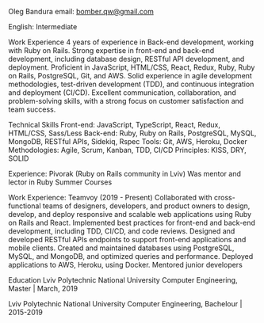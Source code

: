 Oleg Bandura
email: bomber.qw@gmail.com

English: Intermediate

Work Experience
  4 years of experience in Back-end development, working with Ruby on Rails.
  Strong expertise in front-end and back-end development, including database design, RESTful API development, and deployment.
  Proficient in JavaScript, HTML/CSS, React, Redux, Ruby, Ruby on Rails, PostgreSQL, Git, and AWS.
  Solid experience in agile development methodologies, test-driven development (TDD), and continuous integration and deployment (CI/CD).
  Excellent communication, collaboration, and problem-solving skills, with a strong focus on customer satisfaction and team success.

Technical Skills
  Front-end: JavaScript, TypeScript, React, Redux, HTML/CSS, Sass/Less
  Back-end: Ruby, Ruby on Rails, PostgreSQL, MySQL, MongoDB, RESTful APIs, Sidekiq, Rspec
  Tools: Git, AWS, Heroku, Docker
  Methodologies: Agile, Scrum, Kanban, TDD, CI/CD
  Principles: KISS, DRY, SOLID

Experience:
  Pivorak (Ruby on Rails community in Lviv)
    Was mentor and lector in Ruby Summer Courses

Work Experience:
  Teamvoy (2019 - Present)
    Collaborated with cross-functional teams of designers, developers, and product owners to design, develop, and deploy responsive and scalable web applications using Ruby on Rails and React.
    Implemented best practices for front-end and back-end development, including TDD, CI/CD, and code reviews.
    Designed and developed RESTful APIs endpoints to support front-end applications and mobile clients.
    Created and maintained databases using PostgreSQL, MySQL, and MongoDB, and optimized queries and performance.
    Deployed applications to AWS, Heroku, using Docker.
    Mentored junior developers

Education
  Lviv Polytechnic National University
    Computer Engineering, Master | March, 2019

  Lviv Polytechnic National University
    Computer Engineering, Bachelour | 2015-2019
